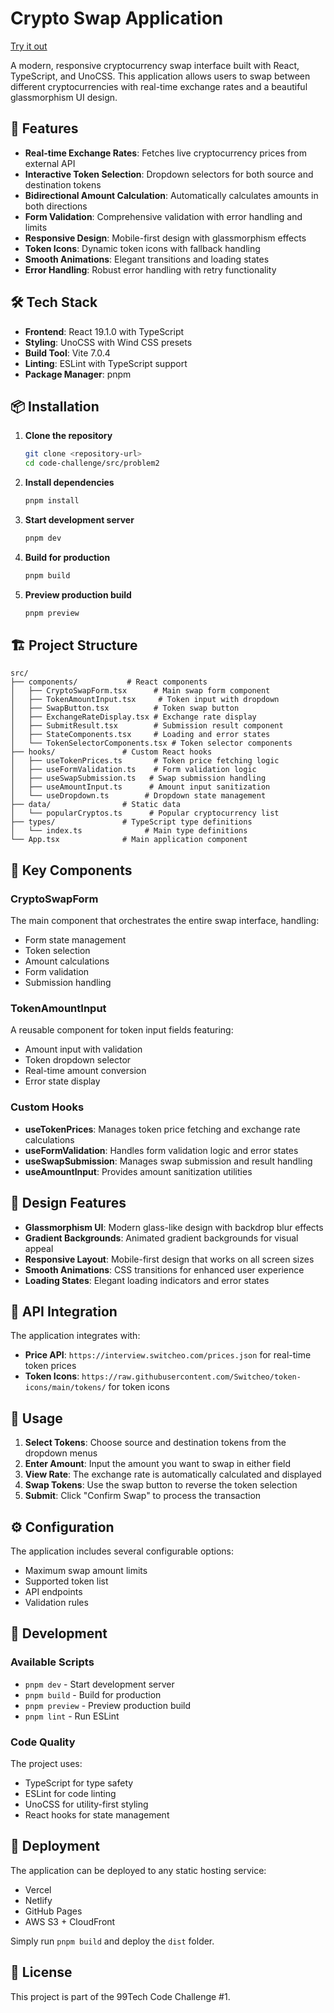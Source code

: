 # Crypto Swap Application

[Try it out](https://code-challenge-six-orpin.vercel.app/)

A modern, responsive cryptocurrency swap interface built with React, TypeScript, and UnoCSS. This application allows users to swap between different cryptocurrencies with real-time exchange rates and a beautiful glassmorphism UI design.

## 🚀 Features

- **Real-time Exchange Rates**: Fetches live cryptocurrency prices from external API
- **Interactive Token Selection**: Dropdown selectors for both source and destination tokens
- **Bidirectional Amount Calculation**: Automatically calculates amounts in both directions
- **Form Validation**: Comprehensive validation with error handling and limits
- **Responsive Design**: Mobile-first design with glassmorphism effects
- **Token Icons**: Dynamic token icons with fallback handling
- **Smooth Animations**: Elegant transitions and loading states
- **Error Handling**: Robust error handling with retry functionality

## 🛠️ Tech Stack

- **Frontend**: React 19.1.0 with TypeScript
- **Styling**: UnoCSS with Wind CSS presets
- **Build Tool**: Vite 7.0.4
- **Linting**: ESLint with TypeScript support
- **Package Manager**: pnpm

## 📦 Installation

1. **Clone the repository**
   ```bash
   git clone <repository-url>
   cd code-challenge/src/problem2
   ```

2. **Install dependencies**
   ```bash
   pnpm install
   ```

3. **Start development server**
   ```bash
   pnpm dev
   ```

4. **Build for production**
   ```bash
   pnpm build
   ```

5. **Preview production build**
   ```bash
   pnpm preview
   ```

## 🏗️ Project Structure

```
src/
├── components/           # React components
│   ├── CryptoSwapForm.tsx      # Main swap form component
│   ├── TokenAmountInput.tsx     # Token input with dropdown
│   ├── SwapButton.tsx          # Token swap button
│   ├── ExchangeRateDisplay.tsx # Exchange rate display
│   ├── SubmitResult.tsx        # Submission result component
│   ├── StateComponents.tsx     # Loading and error states
│   └── TokenSelectorComponents.tsx # Token selector components
├── hooks/               # Custom React hooks
│   ├── useTokenPrices.ts       # Token price fetching logic
│   ├── useFormValidation.ts    # Form validation logic
│   ├── useSwapSubmission.ts   # Swap submission handling
│   ├── useAmountInput.ts      # Amount input sanitization
│   └── useDropdown.ts        # Dropdown state management
├── data/                # Static data
│   └── popularCryptos.ts      # Popular cryptocurrency list
├── types/               # TypeScript type definitions
│   └── index.ts              # Main type definitions
└── App.tsx              # Main application component
```

## 🔧 Key Components

### CryptoSwapForm
The main component that orchestrates the entire swap interface, handling:
- Form state management
- Token selection
- Amount calculations
- Form validation
- Submission handling

### TokenAmountInput
A reusable component for token input fields featuring:
- Amount input with validation
- Token dropdown selector
- Real-time amount conversion
- Error state display

### Custom Hooks

- **useTokenPrices**: Manages token price fetching and exchange rate calculations
- **useFormValidation**: Handles form validation logic and error states
- **useSwapSubmission**: Manages swap submission and result handling
- **useAmountInput**: Provides amount sanitization utilities

## 🎨 Design Features

- **Glassmorphism UI**: Modern glass-like design with backdrop blur effects
- **Gradient Backgrounds**: Animated gradient backgrounds for visual appeal
- **Responsive Layout**: Mobile-first design that works on all screen sizes
- **Smooth Animations**: CSS transitions for enhanced user experience
- **Loading States**: Elegant loading indicators and error states

## 🔌 API Integration

The application integrates with:
- **Price API**: `https://interview.switcheo.com/prices.json` for real-time token prices
- **Token Icons**: `https://raw.githubusercontent.com/Switcheo/token-icons/main/tokens/` for token icons

## 📱 Usage

1. **Select Tokens**: Choose source and destination tokens from the dropdown menus
2. **Enter Amount**: Input the amount you want to swap in either field
3. **View Rate**: The exchange rate is automatically calculated and displayed
4. **Swap Tokens**: Use the swap button to reverse the token selection
5. **Submit**: Click "Confirm Swap" to process the transaction

## ⚙️ Configuration

The application includes several configurable options:
- Maximum swap amount limits
- Supported token list
- API endpoints
- Validation rules

## 🧪 Development

### Available Scripts

- `pnpm dev` - Start development server
- `pnpm build` - Build for production
- `pnpm preview` - Preview production build
- `pnpm lint` - Run ESLint

### Code Quality

The project uses:
- TypeScript for type safety
- ESLint for code linting
- UnoCSS for utility-first styling
- React hooks for state management

## 🚀 Deployment

The application can be deployed to any static hosting service:
- Vercel
- Netlify
- GitHub Pages
- AWS S3 + CloudFront

Simply run `pnpm build` and deploy the `dist` folder.

## 📄 License

This project is part of the 99Tech Code Challenge #1.
